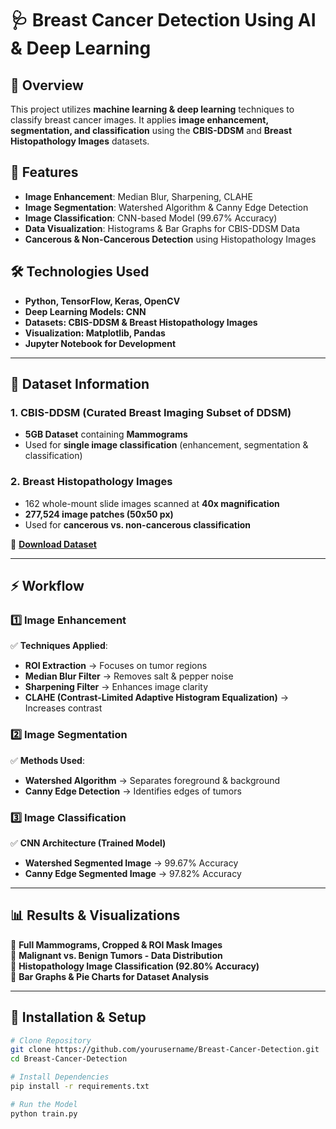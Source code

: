 # 🩺 Breast Cancer Detection Using AI & Deep Learning

## 📌 Overview
This project utilizes **machine learning & deep learning** techniques to classify breast cancer images. It applies **image enhancement, segmentation, and classification** using the **CBIS-DDSM** and **Breast Histopathology Images** datasets.

## 🚀 Features
- **Image Enhancement**: Median Blur, Sharpening, CLAHE
- **Image Segmentation**: Watershed Algorithm & Canny Edge Detection
- **Image Classification**: CNN-based Model (99.67% Accuracy)
- **Data Visualization**: Histograms & Bar Graphs for CBIS-DDSM Data
- **Cancerous & Non-Cancerous Detection** using Histopathology Images

## 🛠️ Technologies Used
- **Python, TensorFlow, Keras, OpenCV**
- **Deep Learning Models: CNN**
- **Datasets: CBIS-DDSM & Breast Histopathology Images**
- **Visualization: Matplotlib, Pandas**
- **Jupyter Notebook for Development**

---

## 📂 Dataset Information
### **1. CBIS-DDSM (Curated Breast Imaging Subset of DDSM)**
- **5GB Dataset** containing **Mammograms**
- Used for **single image classification** (enhancement, segmentation & classification)

### **2. Breast Histopathology Images**
- 162 whole-mount slide images scanned at **40x magnification**
- **277,524 image patches (50x50 px)**
- Used for **cancerous vs. non-cancerous classification**

🔹 **[Download Dataset](https://drive.google.com/your-link-here)**

---

## ⚡ Workflow
### **1️⃣ Image Enhancement**
✅ **Techniques Applied**:  
- **ROI Extraction** → Focuses on tumor regions  
- **Median Blur Filter** → Removes salt & pepper noise  
- **Sharpening Filter** → Enhances image clarity  
- **CLAHE (Contrast-Limited Adaptive Histogram Equalization)** → Increases contrast  

### **2️⃣ Image Segmentation**
✅ **Methods Used**:
- **Watershed Algorithm** → Separates foreground & background  
- **Canny Edge Detection** → Identifies edges of tumors  

### **3️⃣ Image Classification**
✅ **CNN Architecture (Trained Model)**
- **Watershed Segmented Image** → 99.67% Accuracy  
- **Canny Edge Segmented Image** → 97.82% Accuracy  

---

## 📊 Results & Visualizations
🔹 **Full Mammograms, Cropped & ROI Mask Images**  
🔹 **Malignant vs. Benign Tumors - Data Distribution**  
🔹 **Histopathology Image Classification (92.80% Accuracy)**  
🔹 **Bar Graphs & Pie Charts for Dataset Analysis**  

---

## 🔧 Installation & Setup
```bash
# Clone Repository
git clone https://github.com/yourusername/Breast-Cancer-Detection.git
cd Breast-Cancer-Detection

# Install Dependencies
pip install -r requirements.txt

# Run the Model
python train.py

